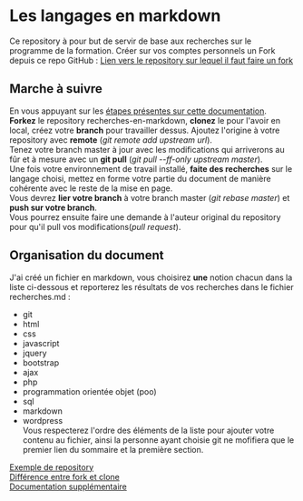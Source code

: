 # Les langages en markdown
Ce repository à pour but de servir de base aux recherches sur le programme de la formation.
Créer sur vos comptes personnels un Fork depuis ce repo GitHub :
[Lien vers le repository sur lequel il faut faire un fork](https://github.com/SoniaB78/recherche-en-markdown-avec-git)

## Marche à suivre
En vous appuyant sur les [étapes présentes sur cette documentation](http://thelia-school.com/faire-une-pull-request-sur-un-projet-thelia/faire-une-pull-request.html).  
__Forkez__ le repository recherches-en-markdown, __clonez__ le pour l'avoir en local, créez votre __branch__ pour travailler dessus.
Ajoutez l'origine à votre repository avec __remote__  (*git remote add upstream url*).  
Tenez votre branch master à jour avec les modifications qui arriverons au fûr et à mesure avec un __git pull__ (*git pull --ff-only upstream master*).  
Une fois votre environnement de travail installé, __faite des recherches__ sur le langage choisi, mettez en forme votre partie du document de manière cohérente avec le reste de la mise en page.  
Vous devrez __lier votre branch__ à votre branch master (*git rebase master*) et __push sur votre branch__.  
Vous pourrez ensuite faire une demande à l'auteur original du repository pour qu'il pull vos modifications(*pull request*).  

## Organisation du document
J'ai créé un fichier en markdown, vous choisirez __une__ notion chacun dans la liste ci-dessous et reporterez les résultats de vos recherches dans le fichier recherches.md :
- git
- html
- css
- javascript
- jquery
- bootstrap
- ajax
- php
- programmation orientée objet (poo)
- sql
- markdown
- wordpress  
Vous respecterez l'ordre des éléments de la liste pour ajouter votre contenu au fichier, ainsi la personne ayant choisie git ne mofifiera que le premier lien du sommaire et la première section.

[Exemple de repository](https://github.com/Ma6Tvacoder-Docs/partages/blob/master/supports/techno_back.md)  
[Différence entre fork et clone](https://www.toolsqa.com/git/difference-between-git-clone-and-git-fork/)  
[Documentation supplémentaire](https://www.christopheducamp.com/2013/12/16/forker-un-repo-github/)  

